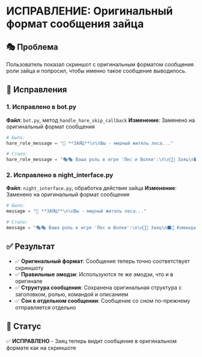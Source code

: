 # ИСПРАВЛЕНИЕ: Оригинальный формат сообщения зайца

## 🎭 Проблема
Пользователь показал скриншот с оригинальным форматом сообщения роли зайца и попросил, чтобы именно такое сообщение выводилось.

## 🔧 Исправления

### 1. Исправлено в bot.py
**Файл**: `bot.py`, метод `handle_hare_skip_callback`
**Изменение**: Заменено на оригинальный формат сообщения

```python
# Было:
hare_role_message = "🐰 **ЗАЯЦ**\n\nВы - мирный житель леса..."

# Стало:
hare_role_message = "🎭🎭 Ваша роль в игре 'Лес и Волки':\n\n👤🐰 Заяц\n⬛🌿 Команда: Травоядные\n\n📖 Описание:\nВы травоядный! Вы спите всю ночь и участвуете только в дневных обсуждениях.\n\n🌙 Выберите действие:"
```

### 2. Исправлено в night_interface.py
**Файл**: `night_interface.py`, обработка действия зайца
**Изменение**: Заменено на оригинальный формат сообщения

```python
# Было:
message = "🐰 **ЗАЯЦ**\n\nВы - мирный житель леса..."

# Стало:
message = "🎭🎭 Ваша роль в игре 'Лес и Волки':\n\n👤🐰 Заяц\n⬛🌿 Команда: Травоядные\n\n📖 Описание:\nВы травоядный! Вы спите всю ночь и участвуете только в дневных обсуждениях.\n\n🌙 Выберите действие:"
```

## ✅ Результат
- ✅ **Оригинальный формат**: Сообщение теперь точно соответствует скриншоту
- ✅ **Правильные эмодзи**: Используются те же эмодзи, что и в оригинале
- ✅ **Структура сообщения**: Сохранена оригинальная структура с заголовком, ролью, командой и описанием
- ✅ **Сон в отдельном сообщении**: Сообщение со сном по-прежнему отправляется отдельно

## 🎯 Статус
✅ **ИСПРАВЛЕНО** - Заяц теперь видит сообщение в оригинальном формате как на скриншоте
